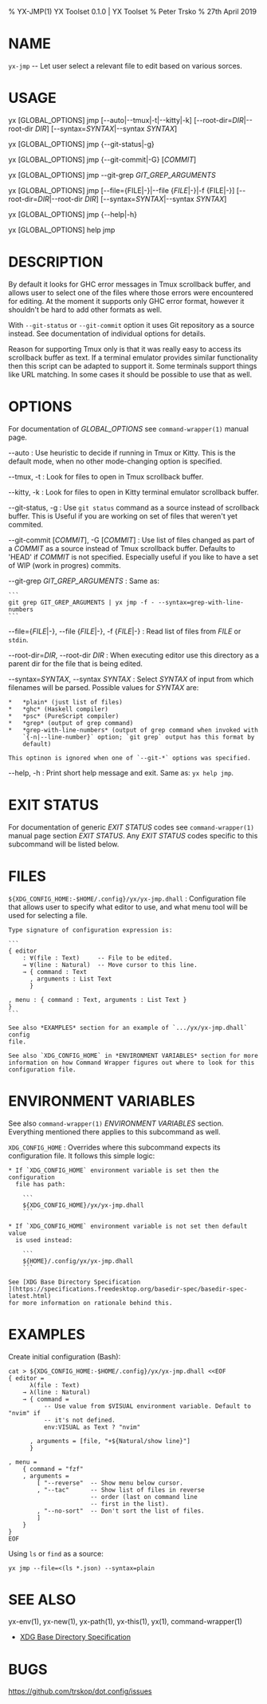 % YX-JMP(1) YX Toolset 0.1.0 | YX Toolset
% Peter Trsko
% 27th April 2019


# NAME

`yx-jmp` -- Let user select a relevant file to edit based on various sorces.


# USAGE

yx \[GLOBAL\_OPTIONS] jmp \[\--auto|\--tmux|-t|\--kitty|-k]
\[\--root-dir=*DIR*|\--root-dir *DIR*] \[\--syntax=*SYNTAX*|\--syntax *SYNTAX*]

yx \[GLOBAL\_OPTIONS] jmp {\--git-status|-g}

yx \[GLOBAL\_OPTIONS] jmp {\--git-commit|-G} \[*COMMIT*]

yx \[GLOBAL\_OPTIONS] jmp \--git-grep *GIT\_GREP\_ARGUMENTS*

yx \[GLOBAL\_OPTIONS] jmp \[\--file={FILE|-}|\--file {*FILE*|-}|-f {FILE|-}]
\[\--root-dir=*DIR*|\--root-dir *DIR*] \[\--syntax=*SYNTAX*|\--syntax *SYNTAX*]

yx \[GLOBAL\_OPTIONS] jmp {\--help|-h}

yx \[GLOBAL\_OPTIONS] help jmp


# DESCRIPTION

By default it looks for GHC error messages in Tmux scrollback buffer, and
allows user to select one of the files where those errors were encountered for
editing.  At the moment it supports only GHC error format, however it shouldn't
be hard to add other formats as well.

With `--git-status` or `--git-commit` option it uses Git repository as a source
instead.  See documentation of individual options for details.

Reason for supporting Tmux only is that it was really easy to access its
scrollback buffer as text.  If a terminal emulator provides similar
functionality then this script can be adapted to support it.  Some terminals
support things like URL matching.  In some cases it should be possible to use
that as well.


# OPTIONS

For documentation of *GLOBAL_OPTIONS* see `command-wrapper(1)` manual page.

\--auto
:   Use heuristic to decide if running in Tmux or Kitty.  This is the default
    mode, when no other mode-changing option is specified.

\--tmux, -t
:   Look for files to open in Tmux scrollback buffer.

\--kitty, -k
:   Look for files to open in Kitty terminal emulator scrollback buffer.

\--git-status, -g
:   Use `git status` command as a source instead of scrollback buffer.  This is
    Useful if you are working on set of files that weren't yet commited.

\--git-commit [*COMMIT*], -G [*COMMIT*]
:   Use list of files changed as part of a *COMMIT* as a source instead of Tmux
    scrollback buffer.  Defaults to 'HEAD' if *COMMIT* is not specified.
    Especially useful if you like to have a set of WIP (work in progres)
    commits.

\--git-grep *GIT\_GREP\_ARGUMENTS*
:   Same as:

    ```
    git grep GIT_GREP_ARGUMENTS | yx jmp -f - --syntax=grep-with-line-numbers
    ```

\--file={*FILE*|-}, \--file {*FILE*|-}, -f {*FILE*|-}
:   Read list of files from *FILE* or `stdin`.

\--root-dir=*DIR*, \--root-dir *DIR*
:   When executing editor use this directory as a parent dir for the file that
    is being edited.

\--syntax=*SYNTAX*, \--syntax *SYNTAX*
:   Select *SYNTAX* of input from which filenames will be parsed.  Possible
    values for *SYNTAX* are:

    *   *plain* (just list of files)
    *   *ghc* (Haskell compiler)
    *   *psc* (PureScript compiler)
    *   *grep* (output of grep command)
    *   *grep-with-line-numbers* (output of grep command when invoked with
        `{-n|--line-number}` option; `git grep` output has this format by
        default)

    This optinon is ignored when one of `--git-*` options was specified.

\--help, -h
:   Print short help message and exit.  Same as: `yx help jmp`.


# EXIT STATUS

For documentation of generic *EXIT STATUS* codes see `command-wrapper(1)`
manual page section *EXIT STATUS*.  Any *EXIT STATUS* codes specific to this
subcommand will be listed below.


# FILES

`${XDG_CONFIG_HOME:-$HOME/.config}/yx/yx-jmp.dhall`
:   Configuration file that allows user to specify what editor to use, and what
    menu tool will be used for selecting a file.

    Type signature of configuration expression is:

    ```
    { editor
        : ∀(file : Text)     -- File to be edited.
        → ∀(line : Natural)  -- Move cursor to this line.
        → { command : Text
          , arguments : List Text
          }

    , menu : { command : Text, arguments : List Text }
    }
    ```

    See also *EXAMPLES* section for an example of `.../yx/yx-jmp.dhall` config
    file.

    See also `XDG_CONFIG_HOME` in *ENVIRONMENT VARIABLES* section for more
    information on how Command Wrapper figures out where to look for this
    configuration file.


# ENVIRONMENT VARIABLES

See also `command-wrapper(1)` *ENVIRONMENT VARIABLES* section.  Everything
mentioned there applies to this subcommand as well.

`XDG_CONFIG_HOME`
:   Overrides where this subcommand expects its configuration file.  It follows
    this simple logic:

    * If `XDG_CONFIG_HOME` environment variable is set then the configuration
      file has path:

        ```
        ${XDG_CONFIG_HOME}/yx/yx-jmp.dhall
        ```

    * If `XDG_CONFIG_HOME` environment variable is not set then default value
      is used instead:

        ```
        ${HOME}/.config/yx/yx-jmp.dhall
        ```

    See [XDG Base Directory Specification
    ](https://specifications.freedesktop.org/basedir-spec/basedir-spec-latest.html)
    for more information on rationale behind this.


# EXAMPLES

Create initial configuration (Bash):

```
cat > ${XDG_CONFIG_HOME:-$HOME/.config}/yx/yx-jmp.dhall <<EOF
{ editor =
      λ(file : Text)
    → λ(line : Natural)
    → { command =
          -- Use value from $VISUAL environment variable. Default to "nvim" if
          -- it's not defined.
          env:VISUAL as Text ? "nvim"

      , arguments = [file, "+${Natural/show line}"]
      }

, menu =
    { command = "fzf"
    , arguments =
        [ "--reverse"  -- Show menu below cursor.
        , "--tac"      -- Show list of files in reverse
                       -- order (last on command line
                       -- first in the list).
        , "--no-sort"  -- Don't sort the list of files.
        ]
    }
}
EOF
```

Using `ls` or `find` as a source:

```
yx jmp --file=<(ls *.json) --syntax=plain
```


# SEE ALSO

yx-env(1), yx-new(1), yx-path(1), yx-this(1), yx(1), command-wrapper(1)

* [XDG Base Directory Specification
  ](https://specifications.freedesktop.org/basedir-spec/basedir-spec-latest.html)


# BUGS

<https://github.com/trskop/dot.config/issues>
